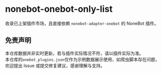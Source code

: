 # nonebot-onebot-only-list

收录已上架插件市场，且直接依赖 `nonebot-adapter-onebot` 的 NoneBot 插件。

## 免责声明

本仓库数据并非实时更新，若与插件实际情况不符，请以插件实际为准。  
本仓库的`onebot_plugins.json`仅作为示例数据展示使用，如爬虫脚本存在问题，欢迎提出 Issue 或提交修复建议，感谢理解与支持。
